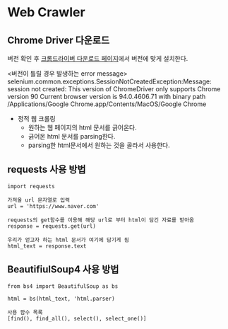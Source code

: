 Web Crawler
=============

## Chrome Driver 다운로드 

버전 확인 후 [크롬드라이버 다운로드 페이지](https://chromedriver.chromium.org/downloads)에서 버전에 맞게 설치한다.

<버전이 틀릴 경우 발생하는 error message>
    selenium.common.exceptions.SessionNotCreatedException:Message: session not created: This version of ChromeDriver only supports Chrome version 90 Current browser version is 94.0.4606.71 with binary path /Applications/Google Chrome.app/Contents/MacOS/Google Chrome


- 정적 웹 크롤링
    - 원하는 웹 페이지의 html 문서를 긁어온다.
    - 긁어온 html 문서를 parsing한다.
    - parsing한 html문서에서 원하는 것을 골라서 사용한다.

## requests 사용 방법
    import requests               

    가져올 url 문자열로 입력
    url = 'https://www.naver.com'  

    requests의 get함수를 이용해 해당 url로 부터 html이 담긴 자료를 받아옴
    response = requests.get(url)    

    우리가 얻고자 하는 html 문서가 여기에 담기게 됨
    html_text = response.text


## BeautifiulSoup4 사용 방법
    from bs4 import BeautifulSoup as bs
    
    html = bs(html_text, 'html.parser)

    사용 함수 목록
    [find(), find_all(), select(), select_one()]